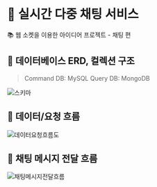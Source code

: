 # 🚀 실시간 다중 채팅 서비스

📚 웹 소켓을 이용한 아이디어 프로젝트 - 채팅 편

## 📝 데이터베이스 ERD, 컬렉션 구조

> Command DB: MySQL
> Query DB: MongoDB

![스키마](https://github.com/jthugg/websocket-chat/assets/116662930/db93fcb2-e09b-4c0b-a206-1a04a592ef46)

## 🤖 데이터/요청 흐름

![데이터요청흐름도](https://github.com/jthugg/websocket-chat/assets/116662930/4694eff3-266e-4bd6-8c07-efd22d7d40ac)

## 💬 채팅 메시지 전달 흐름

![채팅메시지전달흐름](https://github.com/jthugg/websocket-chat/assets/116662930/9b74b9e2-e5ff-4d9c-b650-47e57fa631af)
